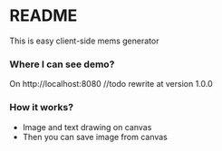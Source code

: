 # README #

This is easy client-side mems generator

### Where I can see demo? ###

On http://localhost:8080        //todo rewrite at version 1.0.0

### How it works? ###

* Image and text drawing on canvas
* Then you can save image from canvas